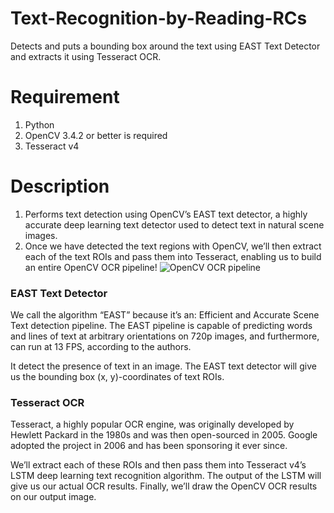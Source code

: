 # Text-Recognition-by-Reading-RCs
Detects and puts a bounding box around the text using EAST Text Detector and extracts it using Tesseract OCR.

# Requirement
1. Python 
2. OpenCV 3.4.2 or better is required
3. Tesseract v4

# Description
1. Performs text detection using OpenCV’s EAST text detector, a highly accurate deep learning text detector used to detect text in natural scene images.
2. Once we have detected the text regions with OpenCV, we’ll then extract each of the text ROIs and pass them into Tesseract, enabling us to build an entire OpenCV OCR pipeline!
![OpenCV OCR pipeline](https://github.com/goyalmayank522/Text-Recognition-by-Reading-RCs/img.png)

### EAST Text Detector
We call the algorithm “EAST” because it’s an: Efficient and Accurate Scene Text detection pipeline. The EAST pipeline is capable of predicting words and lines of text at arbitrary orientations on 720p images, and furthermore, can run at 13 FPS, according to the authors.

It detect the presence of text in an image. The EAST text detector will give us the bounding box (x, y)-coordinates of text ROIs.

### Tesseract OCR
Tesseract, a highly popular OCR engine, was originally developed by Hewlett Packard in the 1980s and was then open-sourced in 2005. Google adopted the project in 2006 and has been sponsoring it ever since.

We’ll extract each of these ROIs and then pass them into Tesseract v4’s LSTM deep learning text recognition algorithm. The output of the LSTM will give us our actual OCR results. Finally, we’ll draw the OpenCV OCR results on our output image.
